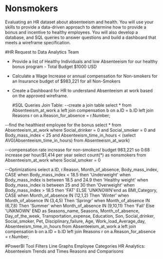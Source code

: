 # Nonsmokers

Evaluating an HR dataset about absenteeism and health. You will use your skills to provide a data-driven approach to determine how to provide a bonus and incentive to healthy employees. You will also develop a database, and SQL queries to answer questions and build a dashboard that meets a wireframe specification.

#HR Request to Data Analytics Team 
- Provide a list of Healthy Individuals and low Absenteeism for our healthy bonus program - Total Budget $1000 USD
- Calculate a Wage Increase or annual compensation for Non-smokers for an Insurance budget of $983,221 for all Non-Smokers
- Create a Dashboard for HR to understand Absenteeism at work based on the approved wireframe.

  #SQL Queries
  Join Table:
   --create a join table
select * from Absenteeism_at_work a
left join compensation b
on a.ID = b.ID
left join Reasons r on
a.Reason_for_absence = r.Number;

--find the healthiest employee for the bonus 
select * from Absenteeism_at_work
where Social_drinker = 0 and Social_smoker = 0
and Body_mass_index < 25 and 
Absenteeism_time_in_hours < (select AVG(Absenteeism_time_in_hours) from Absenteeism_at_work)

--compensation rate increase for non-smokers/ budget 983,221 so 0.68 increase per hour/$1,414 per year
select count(*) as nonsmokers from Absenteeism_at_work
where Social_smoker = 0

--Optimizations
select
a.ID,
r.Reason,
Month_of_absence,
Body_mass_index,
CASE when Body_mass_index < 18.5 then 'Underweight'
	 when Body_mass_index is between 18.5 and 24.9 then 'Healthy weight'
	 when Body_mass_index is between 25 and 30  then 'Overweight'
	 when Body_mass_index > 18.5 then 'FAT'
	 ELSE 'UNKNOWN'end as BMI_Category,
CASE when Month_of_absence IN (12,1,2) Then 'Winter'
when Month_of_absence IN (3,4,5) Then 'Springr'
when Month_of_absence IN (6,7,8) Then 'Summer'
when Month_of_absence IN (9,10,11) Then 'Fall'
Else 'UNKNOWN' END as Seasons_name,
Seasons, 
Month_of_absence,
Day_of_the_week,
Transportation_expense,
Education,
Son,
Social_drinker,
Social_smoker,
Pet,
Disciplinary_failure,
Age,
Work_load_Average_day,
Absenteeism_time_in_hours
from Absenteeism_at_work a
left join compensation b
on a.ID = b.ID
left join Reasons r on
a.Reason_for_absence = r.Number;


#PowerBI Tool 
Filters
Line Graphs 
Employee Categories 
HR Analytics: Absenteeism
Trends and Times
Reasons and Comparisons
